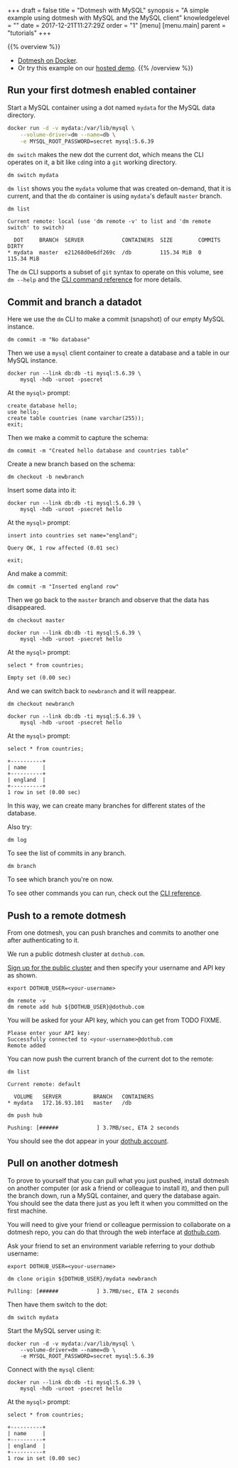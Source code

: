 +++
draft = false
title = "Dotmesh with MySQL"
synopsis = "A simple example using dotmesh with MySQL and the MySQL client"
knowledgelevel = ""
date = 2017-12-21T11:27:29Z
order = "1"
[menu]
  [menu.main]
    parent = "tutorials"
+++

{{% overview %}}
* [Dotmesh on Docker](/install-setup/docker/).
* Or try this example on our [hosted demo](/install-setup/katacoda/).
{{% /overview %}}


## Run your first dotmesh enabled container

Start a MySQL container using a dot named `mydata` for the MySQL data directory.

```bash
docker run -d -v mydata:/var/lib/mysql \
    --volume-driver=dm --name=db \
    -e MYSQL_ROOT_PASSWORD=secret mysql:5.6.39
```

`dm switch` makes the new dot the current dot, which means the CLI operates on it, a bit like `cd`ing into a `git` working directory.

```plain
dm switch mydata
```

`dm list` shows you the `mydata` volume that was created on-demand, that it is current, and that the `db` container is using `mydata`'s default `master` branch.

```plain
dm list
```
```plain
Current remote: local (use 'dm remote -v' to list and 'dm remote switch' to switch)

  DOT     BRANCH  SERVER            CONTAINERS  SIZE        COMMITS  DIRTY
* mydata  master  e21268d0e6df269c  /db         115.34 MiB  0        115.34 MiB
```

The `dm` CLI supports a subset of `git` syntax to operate on this volume, see `dm --help` and the [CLI command reference](/references/cli/) for more details.


## Commit and branch a datadot

Here we use the `dm` CLI to make a commit (snapshot) of our empty MySQL instance.

```plain
dm commit -m "No database"
```

Then we use a `mysql` client container to create a database and a table in our MySQL instance.

```plain
docker run --link db:db -ti mysql:5.6.39 \
    mysql -hdb -uroot -psecret
```
At the `mysql>` prompt:
```plain
create database hello;
use hello;
create table countries (name varchar(255));
exit;
```

Then we make a commit to capture the schema:

```plain
dm commit -m "Created hello database and countries table"
```
Create a new branch based on the schema:
```plain
dm checkout -b newbranch
```
Insert some data into it:
```plain
docker run --link db:db -ti mysql:5.6.39 \
    mysql -hdb -uroot -psecret hello
```
At the `mysql>` prompt:
```plain
insert into countries set name="england";
```
```plain
Query OK, 1 row affected (0.01 sec)
```
```plain
exit;
```
And make a commit:
```plain
dm commit -m "Inserted england row"
```

Then we go back to the `master` branch and observe that the data has disappeared.

```plain
dm checkout master
```
```plain
docker run --link db:db -ti mysql:5.6.39 \
    mysql -hdb -uroot -psecret hello
```
At the `mysql>` prompt:
```plain
select * from countries;
```
```plain
Empty set (0.00 sec)
```

And we can switch back to `newbranch` and it will reappear.

```plain
dm checkout newbranch
```
```plain
docker run --link db:db -ti mysql:5.6.39 \
    mysql -hdb -uroot -psecret hello
```
At the `mysql>` prompt:
```plain
select * from countries;
```
```plain
+----------+
| name     |
+----------+
| england  |
+----------+
1 row in set (0.00 sec)
```

In this way, we can create many branches for different states of the database.

Also try:
```plain
dm log
```
To see the list of commits in any branch.

```plain
dm branch
```
To see which branch you're on now.

To see other commands you can run, check out the [CLI reference](/references/cli/).

## Push to a remote dotmesh

From one dotmesh, you can push branches and commits to another one after authenticating to it.

We run a public dotmesh cluster at `dothub.com`.

[Sign up for the public cluster](https://dothub.com) and then specify your username and API key as shown.

```plain
export DOTHUB_USER=<your-username>
```

```plain
dm remote -v
dm remote add hub ${DOTHUB_USER}@dothub.com
```

You will be asked for your API key, which you can get from TODO FIXME.
```plain
Please enter your API key:
Successfully connected to <your-username>@dothub.com
Remote added
```

You can now push the current branch of the current dot to the remote:

```plain
dm list
```
```plain
Current remote: default

  VOLUME   SERVER          BRANCH   CONTAINERS
* mydata   172.16.93.101   master   /db
```

```plain
dm push hub
```
```plain
Pushing: [######            ] 3.7MB/sec, ETA 2 seconds
```

You should see the dot appear in your [dothub account](https://dothub.com).


## Pull on another dotmesh
To prove to yourself that you can pull what you just pushed, install dotmesh on another computer (or ask a friend or colleague to install it), and then pull the branch down, run a MySQL container, and query the database again.
You should see the data there just as you left it when you committed on the first machine.

You will need to give your friend or colleague permission to collaborate on a dotmesh repo, you can do that through the web interface at [dothub.com](https://dothub.com).

Ask your friend to set an environment variable referring to your dothub username:
```plain
export DOTHUB_USER=<your-username>
```

```plain
dm clone origin ${DOTHUB_USER}/mydata newbranch
```
```plain
Pulling: [######            ] 3.7MB/sec, ETA 2 seconds
```

Then have them switch to the dot:
```plain
dm switch mydata
```
Start the MySQL server using it:
```plain
docker run -d -v mydata:/var/lib/mysql \
    --volume-driver=dm --name=db \
    -e MYSQL_ROOT_PASSWORD=secret mysql:5.6.39
```
Connect with the `mysql` client:
```plain
docker run --link db:db -ti mysql:5.6.39 \
    mysql -hdb -uroot -psecret hello
```
At the `mysql>` prompt:
```plain
select * from countries;
```
```plain
+----------+
| name     |
+----------+
| england  |
+----------+
1 row in set (0.00 sec)
```

